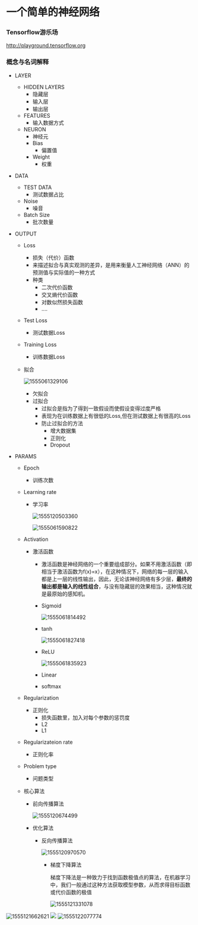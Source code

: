 # 一个简单的神经网络

### Tensorflow游乐场

http://playground.tensorflow.org



### 概念与名词解释

- LAYER

  - HIDDEN LAYERS
    - 隐藏层
    - 输入层
    - 输出层
  - FEATURES
    - 输入数据方式
  - NEURON
    - 神经元
    - Bias
      - 偏置值
    - Weight
      - 权重

- DATA

  - TEST DATA
    - 测试数据占比
  - Noise
    - 噪音
  - Batch Size
    - 批次数量

- OUTPUT

  - Loss

    - 损失（代价）函数
    - 来描述拟合与真实观测的差异，是用来衡量人工神经网络（ANN）的预测值与实际值的一种方式
    - 种类
      - 二次代价函数
      - 交叉熵代价函数
      - 对数似然损失函数
      - ....

  - Test Loss

    - 测试数据Loss

  - Training Loss

    - 训练数据Loss

  - 拟合

    ![1555061329106](./images/1555061329106.png)

    - 欠拟合
    - 过拟合
      - 过拟合是指为了得到一致假设而使假设变得过度严格
      - 表现为在训练数据上有很低的Loss,但在测试数据上有很高的Loss
      - 防止过拟合的方法
        - 增大数据集
        - 正则化
        - Dropout

- PARAMS

  - Epoch

    - 训练次数

  - Learning rate

    - 学习率

      ![1555120503360](./images/1555120503360.png)

      ![1555061590822](./images/1555061590822.png)

  - Activation

    - 激活函数

      - 激活函数是神经网络的一个重要组成部分。如果不用激活函数（即相当于激活函数为f(x)=x），在这种情况下，网络的每一层的输入都是上一层的线性输出，因此，无论该神经网络有多少层，**最终的输出都是输入的线性组合**，与没有隐藏层的效果相当，这种情况就是最原始的感知机。

      - Sigmoid

        ![1555061814492](./images/1555061814492.png)

      - tanh

        ![1555061827418](./images/1555061827418.png)

      - ReLU

        ![1555061835923](./images/1555061835923.png)

      - Linear

      - softmax

  - Regularization

    - 正则化
      - 损失函数里，加入对每个参数的惩罚度
      - L2
      - L1

  - Regularizateion rate

    - 正则化率

  - Problem type

    - 问题类型

  - 核心算法

    - 前向传播算法

      ![1555120674499](./images/1555120674499.png)

    - 优化算法

      - 反向传播算法

        ![1555120970570](./images/1555120970570.png)

        - 梯度下降算法

          梯度下降法是一种致力于找到函数极值点的算法，在机器学习中，我们一般通过这种方法获取模型参数，从而求得目标函数或代价函数的极值

          ![1555121331078](./images/1555121331078.png)

![1555121662621](./images/1555121662621.png)
![](http://upload-images.jianshu.io/upload_images/2145769-80f9465f0ecb51e3.gif?imageMogr2/auto-orient/strip%7CimageView2/2/w/1240)
![1555122077774](./images/1555122077774.png)
